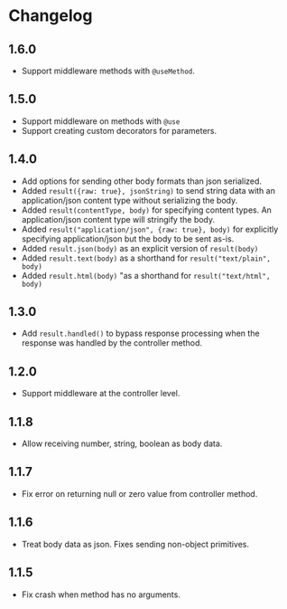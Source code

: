 # Changelog

## 1.6.0

- Support middleware methods with `@useMethod`.

## 1.5.0

- Support middleware on methods with `@use`
- Support creating custom decorators for parameters.

## 1.4.0

- Add options for sending other body formats than json serialized.
- Added `result({raw: true}, jsonString)` to send string data with an application/json content type without serializing the body.
- Added `result(contentType, body)` for specifying content types. An application/json content type will stringify the body.
- Added `result("application/json", {raw: true}, body)` for explicitly specifying application/json but the body to be sent as-is.
- Added `result.json(body)` as an explicit version of `result(body)`
- Added `result.text(body)` as a shorthand for `result("text/plain", body)`
- Added `result.html(body)` "as a shorthand for `result("text/html", body)`

## 1.3.0

- Add `result.handled()` to bypass response processing when the response was handled by the controller method.

## 1.2.0

- Support middleware at the controller level.

## 1.1.8

- Allow receiving number, string, boolean as body data.

## 1.1.7

- Fix error on returning null or zero value from controller method.

## 1.1.6

- Treat body data as json. Fixes sending non-object primitives.

## 1.1.5

- Fix crash when method has no arguments.
